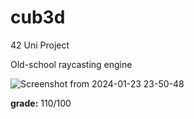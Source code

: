 # cub3d

42 Uni Project

Old-school raycasting engine

![Screenshot from 2024-01-23 23-50-48](https://github.com/winstonallo/cub3d/assets/136271426/c9d45df9-84e9-4842-867d-af9e9302ea86)


**grade:** 110/100
